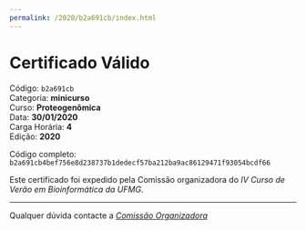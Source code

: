 ```yaml
---
permalink: /2020/b2a691cb/index.html
---
```


# Certificado Válido

Código: `b2a691cb`<br>
Categoria: **minicurso**<br>
Curso: **Proteogenômica**<br>
Data: **30/01/2020**<br>
Carga Horária: **4**<br>
Edição: **2020**<br>


Código completo: `b2a691cb4bef756e8d238737b1dedecf57ba212ba9ac86129471f93054bcdf66`


Este certificado foi expedido pela Comissão organizadora do *IV Curso de Verão em Bioinformática da UFMG*.

----

Qualquer dúvida contacte a [_Comissão Organizadora_](<mailto:cursobioinfoufmg@gmail.com$subject=[Certificados]>)

